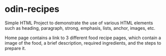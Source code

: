 # odin-recipes
Simple HTML Project to demonstrate the use of various HTML elements
such as heading, paragraph, strong, emphasis, lists, anchor, images, etc.

Home page contains a link to 3 different food recipe pages, which contain
a image of the food, a brief description, required ingredients, and the
steps to prepare it.